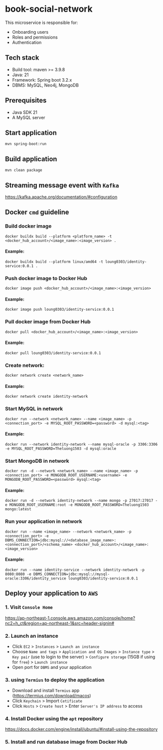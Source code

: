 # book-social-network
This microservice is responsible for:
* Onboarding users
* Roles and permissions
* Authentication

## Tech stack
* Build tool: maven >= 3.9.8
* Java: 21
* Framework: Spring boot 3.2.x
* DBMS: MySQL, Neo4j, MongoDB

## Prerequisites
* Java SDK 21
* A MySQL server

## Start application
`mvn spring-boot:run`

## Build application
`mvn clean package`
## Streaming message event with `Kafka`
https://kafka.apache.org/documentation/#configuration
## Docker `cmd` guideline
### Build docker image
`docker buildx build --platform <platform_name> -t <docker_hub_account>/<image_name>:<image_version> .`
#### Example:
`docker buildx build --platform linux/amd64 -t loung0303/identity-service:0.0.1 .`
### Push docker image to Docker Hub
`docker image push <docker_hub_account>/<image_name>:<image_version>`
#### Example:
`docker image push loung0303/identity-service:0.0.1`
### Pull docker image from Docker Hub
`docker pull <docker_hub_account>/<image_name>:<image_version>`
#### Example:
`docker pull loung0303/identity-service:0.0.1`
### Create network:
`docker network create <network_name>`
#### Example:
`docker network create identity-network`
### Start MySQL in network
`docker run --network <network_name> --name <image_name> -p <connection_port> -e MYSQL_ROOT_PASSWORD=<password> -d mysql:<tag>`
#### Example:
`docker run --network identity-network --name mysql-oracle -p 3306:3306 -e MYSQL_ROOT_PASSWORD=Theluong1503 -d mysql:oracle`
### Start MongoDB in network
`docker run -d --network <network_name> --name <image_name> -p <connection_port> -e MONGODB_ROOT_USERNAME:<username> -e MONGODB_ROOT_PASSWORD=<password> mysql:<tag>`
#### Example:
`docker run -d --network identity-network --name mongo -p 27017:27017 -e MONGODB_ROOT_USERNAME:root -e MONGODB_ROOT_PASSWORD=Theluong1503  mongo:latest`
### Run your application in network
`docker run --name <image_name> --network <network_name> -p <connection_port> -e DBMS_CONNECTION=jdbc:mysql://<database_image_name>:<connection_port>/<schema_name> <docker_hub_account>/<image_name>:<image_version>`
#### Example:
`docker run --name identity-service --network identity-network -p 8080:8080 -e DBMS_CONNECTION=jdbc:mysql://mysql-oracle:3306/identity_service loung0303/identity-service:0.0.1`

## Deploy your application to `AWS`
### 1. Visit `Console Home`
https://ap-northeast-1.console.aws.amazon.com/console/home?nc2=h_ct&region=ap-northeast-1&src=header-signin#
### 2. Launch an instance
- Click `EC2` > `Instances` > `Launch an instance`
- Choose `Name and tags` > `Application and OS Images` > `Instance type` > `Key pair` (use to login to the server) > `Configure storage` (15GB if using for `free`) > `Launch instance`
- Open port for `DBMS` and your application
### 3. using `Termius` to deploy the application
- Download and install `Termius` app (https://termius.com/download/macos)
- Click `Keychain` > Import `Cetificate`
- Click `Hosts` > `Create host` > Enter `Server's IP address` to access

### 4. Install Docker using the `apt` repository
https://docs.docker.com/engine/install/ubuntu/#install-using-the-repository

### 5. Install and run database image from Docker Hub